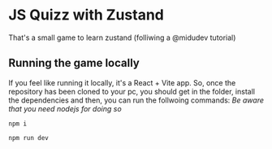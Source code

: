 # JS Quizz with Zustand

That's a small game to learn zustand (folliwing a @midudev tutorial)

## Running the game locally

If you feel like running it locally, it's a React + Vite app. So, once the repository has been cloned to your pc, you should get in the folder, install the dependencies and then, you can run the follwoing commands: 
*Be aware that you need nodejs for doing so*

~~~
npm i
~~~

~~~
npm run dev
~~~

